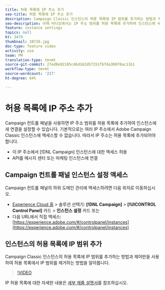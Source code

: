 ```yaml
---
title: 허용 목록에 IP 주소 추가
seo-title: 허용 목록에 IP 주소 추가
description: Campaign Classic 인스턴스의 허용 목록에 IP 범위를 추가하는 방법과 제어판을 사용하여 허용 목록에서 IP 범위를 제거하는 방법을 알아봅니다.
seo-description: 아래 비디오에서는 IP 주소 범위를 허용 목록에 추가하여 인스턴스에 새 연결을 설정하는 방법을 설명합니다.
feature: instance settings
topics: null
kt: 3479
thumbnail: 28726.jpg
doc-type: feature video
activity: use
team: PM
translation-type: tm+mt
source-git-commit: 27ed8e92185c4bd162d57151fbfda30078ac11b1
workflow-type: tm+mt
source-wordcount: '217'
ht-degree: 64%

---
```



# 허용 목록에 IP 주소 추가

Campaign 컨트롤 패널을 사용하면 IP 주소 범위를 허용 목록에 추가하여 인스턴스에 새 연결을 설정할 수 있습니다. 기본적으로는 여러 IP 주소에서 Adobe Campaign Classic 인스턴스에 액세스할 수 없습니다. 따라서 IP 주소는 허용 목록에 추가되어야 합니다.

* 이 IP 주소에서 [!DNL Campaign] 인스턴스에 대한 액세스 허용
* API를 메시지 센터 또는 마케팅 인스턴스에 연결

## Campaign 컨트롤 패널 인스턴스 설정 액세스

Campaign 컨트롤 패널의 하위 도메인 관리에 액세스하려면 다음 위치로 이동하십시오.

* [Experience Cloud 홈](https://experience.adobe.com/#/home) > 솔루션 선택기: **[!DNL Campaign]** > **[!UICONTROL Control Panel]** 카드 > **인스턴스 설정** 카드
또는
* 다음 URL에서 직접 액세스: [https://experience.adobe.com/#/controlpanel/instances](https://experience.adobe.com/#/controlpanel/instances)

## 인스턴스의 허용 목록에 IP 범위 추가

Campaign Classic 인스턴스의 허용 목록에 IP 범위를 추가하는 방법과 제어판을 사용하여 허용 목록에서 IP 범위를 제거하는 방법을 알아봅니다.

>[!VIDEO](https://video.tv.adobe.com/v/28726?quality=12)

IP 허용 목록에 대한 자세한 내용은 [세부 제품 설명서](https://helpx.adobe.com/kr/campaign/kb/control-panel-instance-settings.html)를 참조하십시오.
